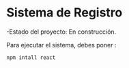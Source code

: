 <h1> Sistema de Registro</h1>

-Estado del proyecto: En construcción.

Para ejecutar el sistema, debes poner :

```npm intall react```
